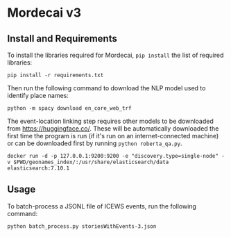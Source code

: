 # Mordecai v3


## Install and Requirements

To install the libraries required for Mordecai, `pip install` the list of required libraries:

```
pip install -r requirements.txt
```

Then run the following command to download the NLP model used to identify place names:

```
python -m spacy download en_core_web_trf
```

The event-location linking step requires other models to be downloaded from https://huggingface.co/. These will be automatically downloaded the first time the program is run (if it's run on an internet-connected machine) or can be downloaded first by running `python roberta_qa.py`.

```
docker run -d -p 127.0.0.1:9200:9200 -e "discovery.type=single-node" -v $PWD/geonames_index/:/usr/share/elasticsearch/data elasticsearch:7.10.1
```

## Usage

To batch-process a JSONL file of ICEWS events, run the following command:

```
python batch_process.py storiesWithEvents-3.json
```
